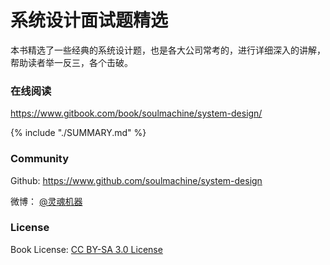 # 系统设计面试题精选

本书精选了一些经典的系统设计题，也是各大公司常考的，进行详细深入的讲解，帮助读者举一反三，各个击破。

### 在线阅读

<https://www.gitbook.com/book/soulmachine/system-design/>

{% include "./SUMMARY.md" %}

### Community

Github: <https://www.github.com/soulmachine/system-design>

微博： [@灵魂机器](http://weibo.com/soulmachine)

### License

Book License: [CC BY-SA 3.0 License](http://creativecommons.org/licenses/by-sa/3.0/)
